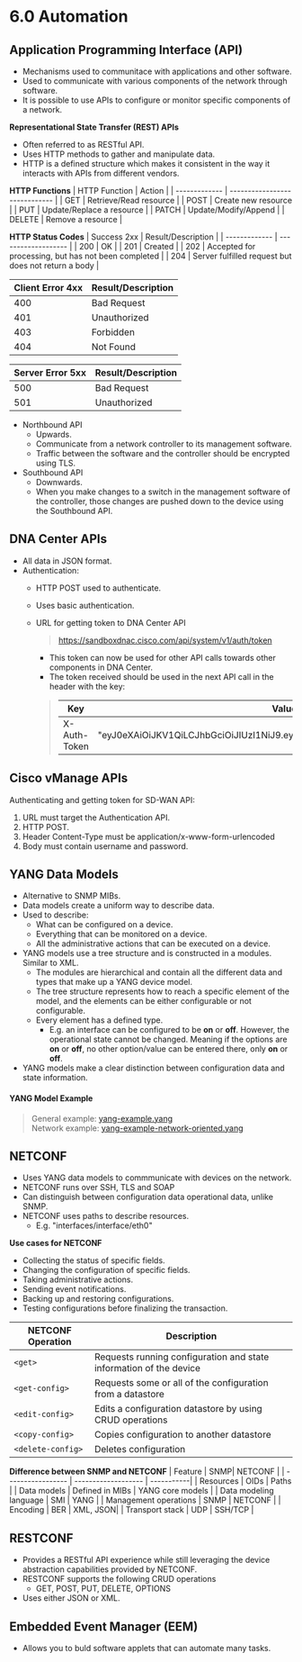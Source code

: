 <!---Chapter 28 and 29 for 6.0 Automation--->
# 6.0 Automation

## Application Programming Interface (API)
 - Mechanisms used to communitace with applications and other software.
 - Used to communicate with various components of the network through software.  
- It is possible to use APIs to configure or monitor specific components of a network. 

**Representational State Transfer (REST) APIs**
- Often referred to as RESTful API.
- Uses HTTP methods to gather and manipulate data. 
- HTTP is a defined structure which makes it consistent in the way it interacts with APIs from different vendors. 

**HTTP Functions**
| HTTP Function | Action                        |
| ------------- | ----------------------------- |
| GET           | Retrieve/Read resource        |
| POST          | Create new resource           |
| PUT           | Update/Replace a resource     |
| PATCH         | Update/Modify/Append          |
| DELETE        | Remove a resource             | 

**HTTP Status Codes**
| Success 2xx   | Result/Description  |
| ------------- | ------------------- |
| 200           | OK                  |
| 201           | Created             |
| 202           | Accepted for processing, but has not been completed    |
| 204           | Server fulfilled request but does not return a body       |

| Client Error 4xx | Result/Description  |
| ------------- | ------------------- |
| 400              | Bad Request         |
| 401              | Unauthorized        |
| 403              | Forbidden           |
| 404              | Not Found            | 

| Server Error 5xx | Result/Description |
| ------------- | ------------------- |
| 500              | Bad Request     |
| 501              | Unauthorized      |


- Northbound API
    - Upwards.
    - Communicate from a network controller to its management software.
    - Traffic between the software and the controller should be encrypted using TLS.
- Southbound API
    - Downwards.
    - When you make changes to a switch in the management software of the controller, those changes are pushed down to the device using the Southbound API.

 
## DNA Center APIs
- All data in JSON format.
- Authentication:
    -  HTTP POST used to authenticate. 
    - Uses basic authentication.
    -  URL for getting token to DNA Center API
        > https://sandboxdnac.cisco.com/api/system/v1/auth/token
        - This token can now be used for other API calls towards other components in DNA Center.
        -  The token received should be used in the next API call in the header with the key:
        
        >| **Key** | **Value** |
        >| ------------- | ------------------- |
        >| X-Auth-Token | "eyJ0eXAiOiJKV1QiLCJhbGciOiJIUzI1NiJ9.eyJzdWIiOiI1YTU4Y2QzN2UwNWJiY.........." |

## Cisco vManage APIs
Authenticating and getting token for SD-WAN API:
1. URL must target the Authentication API.
2. HTTP POST.
3. Header Content-Type must be application/x-www-form-urlencoded
4. Body must contain username and password.


## YANG Data Models
- Alternative to SNMP MIBs.
- Data models create a uniform way to describe data. 
- Used to describe:
    - What can be configured on a device.
    - Everything that can be monitored on a device.
    - All the administrative actions that can be executed on a device. 
- YANG models use a tree structure and is constructed in a modules. Similar to XML.
    - The modules are hierarchical and contain all the different data and types that make up a YANG device model.
    - The tree structure represents how to reach a specific element of the model, and the elements can be either configurable or not configurable. 
    - Every element has a defined type.
        - E.g. an interface can be configured to be **on** or **off**. However, the operational state cannot be changed. Meaning if the options are **on** or **off**, no other option/value can be entered there, only **on** or **off**. 
- YANG models make a clear distinction between configuration data and state information.

#### YANG Model Example
>General example: [yang-example.yang](https://github.com/yobenajar/notes/tree/main/encor/yang-example.yang)  
>Network example: [yang-example-network-oriented.yang](https://github.com/yobenajar/notes/tree/main/encor/yang-example-network-oriented.yang)


## NETCONF
- Uses YANG data models to commmunicate with devices on the network. 
- NETCONF runs over SSH, TLS and SOAP
- Can distinguish between configuration data operational data, unlike SNMP.
-  NETCONF uses paths to describe resources.
    - E.g. "interfaces/interface/eth0"

**Use cases for NETCONF**
- Collecting the status of specific fields. 
- Changing the configuration of specific fields.
- Taking administrative actions.
- Sending event notifications.
- Backing up and restoring configurations.
- Testing configurations before finalizing the transaction.


| NETCONF Operation | Description |
| ----------------- | ------------------- |
| `<get>`           | Requests running configuration and state information of the device     |
| `<get-config>`    | Requests some or all of the configuration from a datastore     |
| `<edit-config>`   | Edits a configuration datastore by using CRUD operations     |
| `<copy-config>`   | Copies configuration to another datastore      |
| `<delete-config>` | Deletes configuration     |


**Difference between SNMP and NETCONF**
| Feature | SNMP| NETCONF |
| ----------------- | ------------------- | -----------|
| Resources         | OIDs | Paths |
| Data models       | Defined in MIBs | YANG core models |
| Data modeling language  | SMI | YANG |
| Management operations | SNMP  | NETCONF |
| Encoding | BER   |  XML, JSON|
| Transport stack | UDP    | SSH/TCP |


## RESTCONF
- Provides a RESTful API experience while still leveraging the device abstraction capabilities provided by NETCONF. 
- RESTCONF supports the following CRUD operations
    - GET, POST, PUT, DELETE, OPTIONS
- Uses either JSON or XML.


## Embedded Event Manager (EEM)
- Allows you to buld software applets that can automate many tasks. 